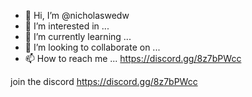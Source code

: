 - 👋 Hi, I’m @nicholaswedw
- 👀 I’m interested in ...
- 🌱 I’m currently learning ...
- 💞️ I’m looking to collaborate on ...
- 📫 How to reach me ...
https://discord.gg/8z7bPWcc
<!---
nicholaswedw/nicholaswedw is a ✨ special ✨ repository because its `README.md` (this file) appears on your GitHub profile.
You can click the Preview link to take a look at your changes.
--->
join the discord https://discord.gg/8z7bPWcc
